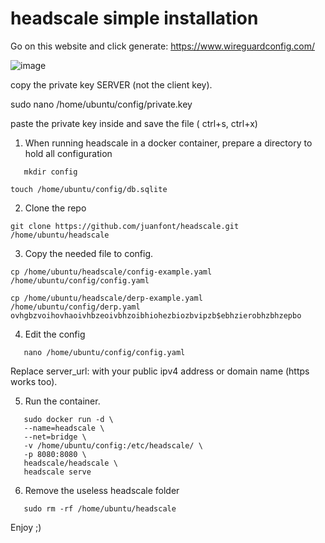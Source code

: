 # headscale simple installation 


Go on this website and click generate: https://www.wireguardconfig.com/ 

![image](https://user-images.githubusercontent.com/93327314/142696540-77230d9d-cf1f-4603-855c-a8d10f7ac7a9.png)

copy the private key SERVER (not the client key).

sudo nano /home/ubuntu/config/private.key

paste the private key inside and save the file ( ctrl+s, ctrl+x)


1. When running headscale in a docker container, prepare a directory to hold all configuration

```shell
   mkdir config
   ```
   
 
   ```shell
   touch /home/ubuntu/config/db.sqlite
   ```
   
   2. Clone the repo
   
   ```shell
   git clone https://github.com/juanfont/headscale.git /home/ubuntu/headscale
   ```
   3. Copy the needed file to config.
   
   ```shell
   cp /home/ubuntu/headscale/config-example.yaml /home/ubuntu/config/config.yaml
   ```
   
   ```shell
   cp /home/ubuntu/headscale/derp-example.yaml /home/ubuntu/config/derp.yaml       ovhgbzvoihovhaoivhbzeoivbhzoibhiohezbiozbvipzb$ebhzierobhzbhzepbo
   ```
   4. Edit the config
   
   ```shell
      nano /home/ubuntu/config/config.yaml
   ```
   Replace server_url: with your public ipv4 address  or domain name (https works too).
   
   5. Run the container.
  
   ```shell
      sudo docker run -d \
      --name=headscale \
      --net=bridge \
      -v /home/ubuntu/config:/etc/headscale/ \
      -p 8080:8080 \
      headscale/headscale \
      headscale serve
   ```
   6. Remove the useless headscale folder
   
   ```shell
      sudo rm -rf /home/ubuntu/headscale
   ```
   
   
   Enjoy ;)
